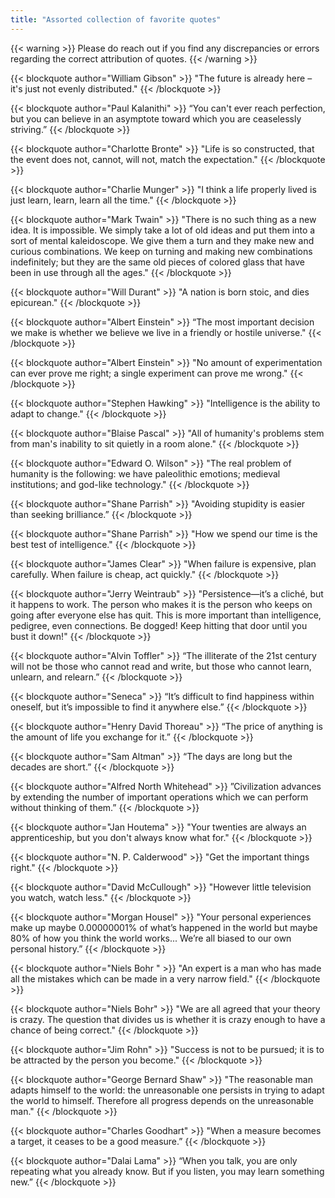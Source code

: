 ```yaml
---
title: "Assorted collection of favorite quotes"
---
```

{{< warning >}}
Please do reach out if you find any discrepancies or errors regarding the correct attribution of quotes.
{{< /warning >}}

{{< blockquote author="William Gibson" >}}
"The future is already here – it's just not evenly distributed."
{{< /blockquote >}}

{{< blockquote author="Paul Kalanithi" >}}
“You can't ever reach perfection, but you can believe in an asymptote toward which you are ceaselessly striving.”
{{< /blockquote >}}

{{< blockquote author="Charlotte Bronte" >}}
"Life is so constructed, that the event does not, cannot, will not, match the expectation."
{{< /blockquote >}}

{{< blockquote author="Charlie Munger" >}}
"I think a life properly lived is just learn, learn, learn all the time." 
{{< /blockquote >}}

{{< blockquote author="Mark Twain" >}}
"There is no such thing as a new idea. It is impossible. We simply take a lot of old ideas and put them into a sort of mental kaleidoscope. We give them a turn and they make new and curious combinations. We keep on turning and making new combinations indefinitely; but they are the same old pieces of colored glass that have been in use through all the ages."
{{< /blockquote >}}

{{< blockquote author="Will Durant" >}}
"A nation is born stoic, and dies epicurean."
{{< /blockquote >}}

{{< blockquote author="Albert Einstein" >}}
“The most important decision we make is whether we believe we live in a friendly or hostile universe."
{{< /blockquote >}}

{{< blockquote author="Albert Einstein" >}}
"No amount of experimentation can ever prove me right; a single experiment can prove me wrong."
{{< /blockquote >}}

{{< blockquote author="Stephen Hawking" >}}
"Intelligence is the ability to adapt to change."
{{< /blockquote >}}

{{< blockquote author="Blaise Pascal" >}}
"All of humanity's problems stem from man's inability to sit quietly in a room alone."
{{< /blockquote >}}

{{< blockquote author="Edward O. Wilson" >}}
"The real problem of humanity is the following: we have paleolithic emotions; medieval institutions; and god-like technology."
{{< /blockquote >}}

{{< blockquote author="Shane Parrish" >}}
"Avoiding stupidity is easier than seeking brilliance.”
{{< /blockquote >}}

{{< blockquote author="Shane Parrish" >}}
"How we spend our time is the best test of intelligence."
{{< /blockquote >}}

{{< blockquote author="James Clear" >}}
"When failure is expensive, plan carefully. When failure is cheap, act quickly."
{{< /blockquote >}}

{{< blockquote author="Jerry Weintraub" >}}
"Persistence—it’s a cliché, but it happens to work. The person who makes it is the person who keeps on going after everyone else has quit. This is more important than intelligence, pedigree, even connections. Be dogged! Keep hitting that door until you bust it down!"
{{< /blockquote >}}

{{< blockquote author="Alvin Toffler" >}}
 “The illiterate of the 21st century will not be those who cannot read and write, but those who cannot learn, unlearn, and relearn.”
{{< /blockquote >}}

{{< blockquote author="Seneca" >}}
“It’s difficult to find happiness within oneself, but it’s impossible to find it anywhere else.”
{{< /blockquote >}}

{{< blockquote author="Henry David Thoreau" >}}
“The price of anything is the amount of life you exchange for it.”
{{< /blockquote >}}

{{< blockquote author="Sam Altman" >}}
“The days are long but the decades are short.”
{{< /blockquote >}}

{{< blockquote author="Alfred North Whitehead" >}}
”Civilization advances by extending the number of important operations which we can perform without thinking of them.”
{{< /blockquote >}}

{{< blockquote author="Jan Houtema" >}}
"Your twenties are always an apprenticeship, but you don't always know what for."
{{< /blockquote >}}

{{< blockquote author="N. P. Calderwood" >}}
"Get the important things right."
{{< /blockquote >}}

{{< blockquote author="David McCullough" >}}
"However little television you watch, watch less."
{{< /blockquote >}}

{{< blockquote author="Morgan Housel" >}}
"Your personal experiences make up maybe 0.00000001% of what’s happened in the world but maybe 80% of how you think the world works... We’re all biased to our own personal history.”
{{< /blockquote >}}

{{< blockquote author="Niels Bohr " >}}
"An expert is a man who has made all the mistakes which can be made in a very narrow field."
{{< /blockquote >}}

{{< blockquote author="Niels Bohr" >}}
"We are all agreed that your theory is crazy. The question that divides us is whether it is crazy enough to have a chance of being correct."
{{< /blockquote >}}

{{< blockquote author="Jim Rohn" >}}
"Success is not to be pursued; it is to be attracted by the person you become."
{{< /blockquote >}}

{{< blockquote author="George Bernard Shaw" >}}
"The reasonable man adapts himself to the world: the unreasonable one persists in trying to adapt the world to himself. Therefore all progress depends on the unreasonable man." 
{{< /blockquote >}}

{{< blockquote author="Charles Goodhart" >}}
"When a measure becomes a target, it ceases to be a good measure.”
{{< /blockquote >}}

{{< blockquote author="Dalai Lama" >}}
“When you talk, you are only repeating what you already know. But if you listen, you may learn something new.”
{{< /blockquote >}}




